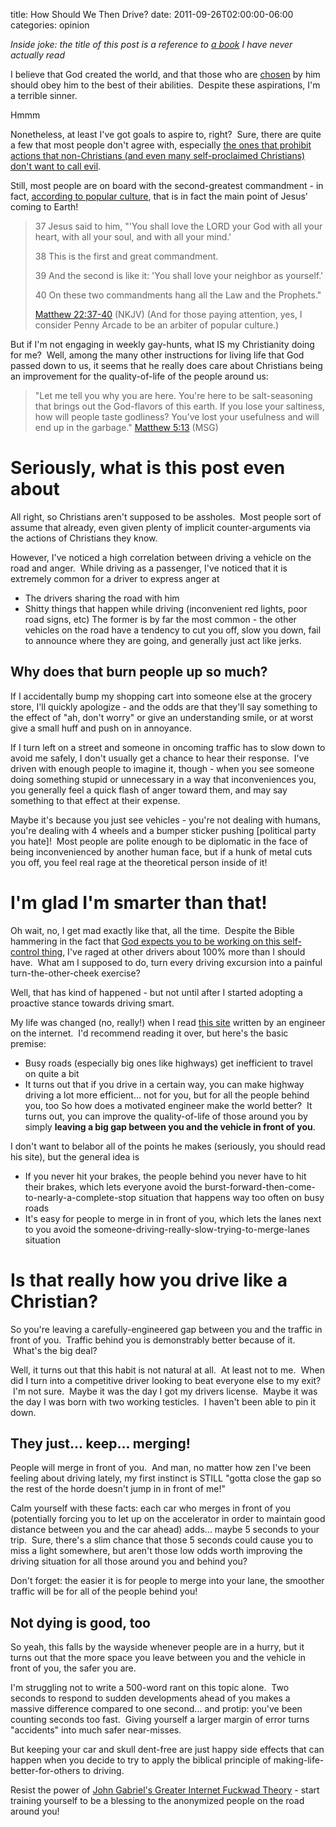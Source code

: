 title: How Should We Then Drive?
date: 2011-09-26T02:00:00-06:00
categories: opinion

_Inside joke: the title of this post is a reference to [a book](http://en.wikipedia.org/wiki/How_Should_We_Then_Live%3F) I have never actually read_

I believe that God created the world, and that those who are [chosen](http://en.wikipedia.org/wiki/Limited_atonement) by him should obey him to the best of their abilities.  Despite these aspirations, I'm a terrible sinner.

Hmmm

Nonetheless, at least I've got goals to aspire to, right?  Sure, there are quite a few that most people don't agree with, especially [the ones that prohibit actions that non-Christians (and even many self-proclaimed Christians) don't want to call evil](http://www.biblegateway.com/passage/?search=leviticus%2018:22&amp;version=MSG).

Still, most people are on board with the second-greatest commandment - in fact, [according to popular culture](http://store.penny-arcade.com/products/pat070181), that is in fact the main point of Jesus' coming to Earth!
> 37 Jesus said to him, "'You shall love the LORD your God with all your heart, with all your soul, and with all your mind.'
> 
> 
> 38 This is the first and great commandment.
> 
> 
> 39 And the second is like it: 'You shall love your neighbor as yourself.'
> 
> 
> 40 On these two commandments hang all the Law and the Prophets."
> 
> 
> [Matthew 22:37-40](http://www.biblegateway.com/passage/?search=matthew%2022:37-40&amp;version=MSG) (NKJV)
(And for those paying attention, yes, I consider Penny Arcade to be an arbiter of popular culture.)

But if I'm not engaging in weekly gay-hunts, what IS my Christianity doing for me?  Well, among the many other instructions for living life that God passed down to us, it seems that he really does care about Christians being an improvement for the quality-of-life of the people around us:
> "Let me tell you why you are here. You're here to be salt-seasoning that brings out the God-flavors of this earth. If you lose your saltiness, how will people taste godliness? You've lost your usefulness and will end up in the garbage." [Matthew 5:13](http://www.biblegateway.com/passage/?search=matthew%205:13&amp;version=MSG) (MSG)

# Seriously, what is this post even about

All right, so Christians aren't supposed to be assholes.  Most people sort of assume that already, even given plenty of implicit counter-arguments via the actions of Christians they know.

However, I've noticed a high correlation between driving a vehicle on the road and anger.  While driving as a passenger, I've noticed that it is extremely common for a driver to express anger at

*   The drivers sharing the road with him
*   Shitty things that happen while driving (inconvenient red lights, poor road signs, etc)
The former is by far the most common - the other vehicles on the road have a tendency to cut you off, slow you down, fail to announce where they are going, and generally just act like jerks.

## Why does that burn people up so much?

If I accidentally bump my shopping cart into someone else at the grocery store, I'll quickly apologize - and the odds are that they'll say something to the effect of "ah, don't worry" or give an understanding smile, or at worst give a small huff and push on in annoyance.

If I turn left on a street and someone in oncoming traffic has to slow down to avoid me safely, I don't usually get a chance to hear their response.  I've driven with enough people to imagine it, though - when you see someone doing something stupid or unnecessary in a way that inconveniences you, you generally feel a quick flash of anger toward them, and may say something to that effect at their expense.

Maybe it's because you just see vehicles - you're not dealing with humans, you're dealing with 4 wheels and a bumper sticker pushing [political party you hate]!  Most people are polite enough to be diplomatic in the face of being inconvenienced by another human face, but if a hunk of metal cuts you off, you feel real rage at the theoretical person inside of it!

# I'm glad I'm smarter than that!

Oh wait, no, I get mad exactly like that, all the time.  Despite the Bible hammering in the fact that [God expects you to be working on this self-control thing](http://www.openbible.info/topics/self-control), I've raged at other drivers about 100% more than I should have.  What am I supposed to do, turn every driving excursion into a painful turn-the-other-cheek exercise?

Well, that has kind of happened - but not until after I started adopting a proactive stance towards driving smart.

My life was changed (no, really!) when I read [this site](http://trafficwaves.org/) written by an engineer on the internet.  I'd recommend reading it over, but here's the basic premise:

*   Busy roads (especially big ones like highways) get inefficient to travel on quite a bit
*   It turns out that if you drive in a certain way, you can make highway driving a lot more efficient... not for you, but for all the people behind you, too
So how does a motivated engineer make the world better?  It turns out, you can improve the quality-of-life of those around you by simply **leaving a big gap between you and the vehicle in front of you**.

I don't want to belabor all of the points he makes (seriously, you should read his site), but the general idea is

*   If you never hit your brakes, the people behind you never have to hit their brakes, which lets everyone avoid the burst-forward-then-come-to-nearly-a-complete-stop situation that happens way too often on busy roads
*   It's easy for people to merge in in front of you, which lets the lanes next to you avoid the someone-driving-really-slow-trying-to-merge-lanes situation

# Is that really how you drive like a Christian?

So you're leaving a carefully-engineered gap between you and the traffic in front of you.  Traffic behind you is demonstrably better because of it.  What's the big deal?

Well, it turns out that this habit is not natural at all.  At least not to me.  When did I turn into a competitive driver looking to beat everyone else to my exit?  I'm not sure.  Maybe it was the day I got my drivers license.  Maybe it was the day I was born with two working testicles.  I haven't been able to pin it down.

## They just... keep... merging!

People will merge in front of you.  And man, no matter how zen I've been feeling about driving lately, my first instinct is STILL "gotta close the gap so the rest of the horde doesn't jump in in front of me!"

Calm yourself with these facts: each car who merges in front of you (potentially forcing you to let up on the accelerator in order to maintain good distance between you and the car ahead) adds... maybe 5 seconds to your trip.  Sure, there's a slim chance that those 5 seconds could cause you to miss a light somewhere, but aren't those low odds worth improving the driving situation for all those around you and behind you?

Don't forget: the easier it is for people to merge into your lane, the smoother traffic will be for all of the people behind you!

## Not dying is good, too

So yeah, this falls by the wayside whenever people are in a hurry, but it turns out that the more space you leave between you and the vehicle in front of you, the safer you are.

I'm struggling not to write a 500-word rant on this topic alone.  Two seconds to respond to sudden developments ahead of you makes a massive difference compared to one second... and protip: you've been counting seconds too fast.  Giving yourself a larger margin of error turns "accidents" into much safer near-misses.

But keeping your car and skull dent-free are just happy side effects that can happen when you decide to try to apply the biblical principle of making-life-better-for-others to driving.

Resist the power of [John Gabriel's Greater Internet Fuckwad Theory](http://www.penny-arcade.com/comic/2004/3/19/) - start training yourself to be a blessing to the anonymized people on the road around you!
